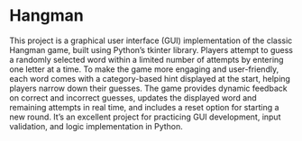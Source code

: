 # Hangman

This project is a graphical user interface (GUI) implementation of the classic Hangman game, built using Python’s tkinter library. Players attempt to guess a randomly selected word within a limited number of attempts by entering one letter at a time. To make the game more engaging and user-friendly, each word comes with a category-based hint displayed at the start, helping players narrow down their guesses. The game provides dynamic feedback on correct and incorrect guesses, updates the displayed word and remaining attempts in real time, and includes a reset option for starting a new round. It’s an excellent project for practicing GUI development, input validation, and logic implementation in Python.
